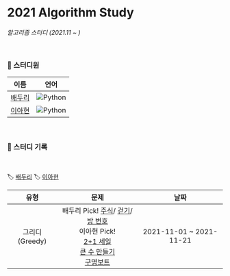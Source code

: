 # 2021 Algorithm Study
*알고리즘 스터디 (2021.11 ~ )*

<br>

### 🌱 스터디원
| 이름 | 언어 |
|:---:|:---:|
| [배두리](https://github.com/2ralumin) | ![Python](https://img.shields.io/badge/-Python-3776AB?style=flat&logo=python&logoColor=white) |
| [이아현](https://github.com/LAH1203) | ![Python](https://img.shields.io/badge/-Python-3776AB?style=flat&logo=python&logoColor=white) |

<br>

### 📝 스터디 기록

<br>

🏷️ [배두리]()
🏷️ [이아현](https://github.com/LAH1203/2021_Algorithm_Study/tree/main/AhhyunLee)

| 유형 | 문제 | 날짜 |
|:---:|:---:|:---:|
| 그리디(Greedy) | 배두리 Pick! [주식](https://www.acmicpc.net/problem/11501)/ [걷기](https://www.acmicpc.net/problem/1459)/ [방 번호](https://www.acmicpc.net/problem/1082)<br>이아현 Pick!<br>[2+1 세일](https://www.acmicpc.net/problem/11508)<br>[큰 수 만들기](https://programmers.co.kr/learn/courses/30/lessons/42883)<br>[구명보트](https://programmers.co.kr/learn/courses/30/lessons/42885) | 2021-11-01 ~ 2021-11-21 |
